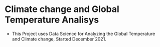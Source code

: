 # Climate change and Global Temperature Analisys
* This Project uses Data Science for Analyzing the Global Temperature and Climate change, Started December 2021.
